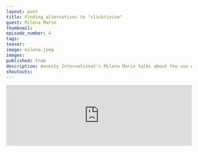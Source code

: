 ```yaml
---
layout: post
title: Finding alternatives to "clicktivism"
guest: Milena Marin
thumbnail:
episode_number: 4
tags:
teaser:
image: milena.jpeg
images:
published: true
description: Amnesty International's Milena Marin talks about the use of “microtasking” to document human rights abuses.
shoutouts:
---
```


<iframe width="100%" height="166" scrolling="no" frameborder="no" src="https://w.soundcloud.com/player/?url=https%3A//api.soundcloud.com/tracks/243081444&amp;color=ff5500&amp;auto_play=false&amp;hide_related=false&amp;show_comments=true&amp;show_user=true&amp;show_reposts=false"></iframe>